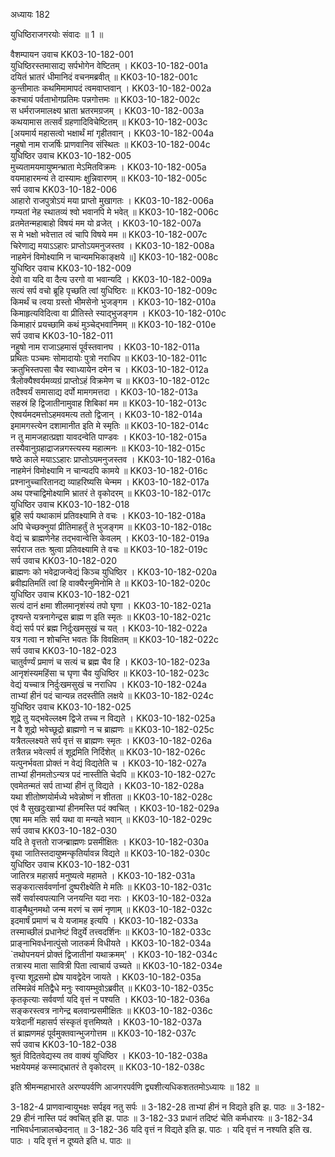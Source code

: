 अध्यायः 182

युधिष्ठिराजगरयोः संवादः ॥ 1 ॥

वैशम्पायन उवाच  	KK03-10-182-001  
युधिष्ठिरस्तमासाद्य सर्पभोगेन वेष्टितम् ।	KK03-10-182-001a  
दयितं भ्रातरं धीमानिदं वचनमब्रवीत् ॥	KK03-10-182-001c  
कुन्तीमातः कथमिमामापदं त्वमवाप्तवान् ।	KK03-10-182-002a  
कश्चायं पर्वताभोगप्रतिमः पन्नगोत्तमः ॥	KK03-10-182-002c  
स धर्मराजमालक्ष्य भ्राता भ्रतरमग्रजम् ।	KK03-10-182-003a  
कथयामास तत्सर्वं ग्रहणादिविचेष्टितम् ॥	KK03-10-182-003c  
[अयमार्य महासत्वो भक्षार्थं मां गृहीतवान् ।	KK03-10-182-004a  
नहुषो नाम राजर्षिः प्राणवानिव संस्थितः ॥	KK03-10-182-004c  
युधिष्ठिर उवाच 	KK03-10-182-005  
मुच्यतामयमायुष्मन्भ्राता मेऽमितविक्रमः ।	KK03-10-182-005a  
वयमाहारमन्यं ते दास्यामः क्षुन्निवारणम् ॥	KK03-10-182-005c  
सर्प उवाच 	KK03-10-182-006  
आहारो राजपुत्रोऽयं मया प्राप्तो मुखागतः ।	KK03-10-182-006a  
गम्यतां नेह स्थातव्यं श्वो भवानपि मे भवेत् ॥	KK03-10-182-006c  
व्रतमेतन्महाबाहो विषयं मम यो व्रजेत् ।	KK03-10-182-007a  
स मे भक्षो भवेत्तात त्वं चापि विषये मम ॥	KK03-10-182-007c  
चिरेणाद्य मयाऽऽहारः प्राप्तोऽयमनुजस्तव ।	KK03-10-182-008a  
नाहमेनं विमोक्ष्यामि न चान्यमभिकाङ्क्षये ॥]	KK03-10-182-008c  
युधिष्ठिर उवाच 	KK03-10-182-009  
देवो वा यदि वा दैत्य उरगो वा भवान्यदि ।	KK03-10-182-009a  
सत्यं सर्प वचो ब्रूहि पृच्छति त्वां युधिष्ठिरः ॥	KK03-10-182-009c  
किमर्थं च त्वया ग्रस्तो भीमसेनो भुजङ्गम ।	KK03-10-182-010a  
किमाहृत्यविदित्वा वा प्रीतिस्ते स्याद्भुजङ्गम ।	KK03-10-182-010c  
किमाहारं प्रयच्छामि कथं मुञ्चेद्भवानिमम् ॥	KK03-10-182-010e  
सर्प उवाच 	KK03-10-182-011  
नहुषो नाम राजाऽहमासं पूर्वस्तवानघ ।	KK03-10-182-011a  
प्रथितः पञ्चमः सोमादायोः पुत्रो नराधिप ॥	KK03-10-182-011c  
क्रतुभिस्तपसा चैव स्वाध्यायेन दमेन च ।	KK03-10-182-012a  
त्रैलोक्यैश्वर्यमव्यग्रं प्राप्तोऽहं विक्रमेण च ॥	KK03-10-182-012c  
तदैश्वर्यं समासाद्य दर्पो मामगमत्तदा ।	KK03-10-182-013a  
सहस्रं हि द्विजातीनामुवाह शिबिकां मम ॥	KK03-10-182-013c  
ऐश्वर्यमदमत्तोऽहमवमत्य ततो द्विजान् ।	KK03-10-182-014a  
इमामगस्त्येन दशामानीत इति मे स्मृतिः ॥	KK03-10-182-014c  
न तु मामजहात्प्रज्ञा यावदन्वेति पाण्डवः ।	KK03-10-182-015a  
तस्यैवानुग्रहाद्राजन्नगस्त्यस्य महात्मनः ॥	KK03-10-182-015c  
षष्ठे काले मयाऽऽहारः प्राप्तोऽयमनुजस्तव ।	KK03-10-182-016a  
नाहमेनं विमोक्ष्यामि न चान्यदपि कामये ॥	KK03-10-182-016c  
प्रश्नानुच्चारितानद्य व्याहरिष्यसि चेन्मम ।	KK03-10-182-017a  
अथ पश्चाद्विमोक्ष्यामि भ्रातरं ते वृकोदरम् ॥	KK03-10-182-017c  
युधिष्ठिर उवाच 	KK03-10-182-018  
ब्रूहि सर्प यथाकामं प्रतिवक्ष्यामि ते वचः ।	KK03-10-182-018a  
अपि चेच्छक्नुयां प्रीतिमाहर्तुं ते भुजङ्गम ॥	KK03-10-182-018c  
वेद्यं च ब्राह्मणेनेह तद्भवान्वेत्ति केवलम् ।	KK03-10-182-019a  
सर्पराज ततः श्रुत्वा प्रतिवक्ष्यामि ते वचः ॥	KK03-10-182-019c  
सर्प उवाच 	KK03-10-182-020  
ब्राह्मणः को भवेद्राजन्वेद्यं किञ्च युधिष्ठिर ।	KK03-10-182-020a  
ब्रवीह्यतिमतिं त्वां हि वाक्यैरनुमिनोमि ते ॥	KK03-10-182-020c  
युधिष्ठिर उवाच 	KK03-10-182-021  
सत्यं दानं क्षमा शीलमानृशंस्यं तपो घृणा ।	KK03-10-182-021a  
दृश्यन्ते यत्रनागेन्द्रस ब्राह्म ण इति स्मृतः ॥	KK03-10-182-021c  
वेद्यं सर्प परं ब्रह्म निर्दुःखमसुखं च यत् ।	KK03-10-182-022a  
यत्र गत्वा न शोचन्ति भवतः किं विवक्षितम् ॥	KK03-10-182-022c  
सर्प उवाच 	KK03-10-182-023  
चातुर्वर्ण्यं प्रमाणं च सत्यं च ब्रह्म चैव हि ।	KK03-10-182-023a  
आनृशंस्यमहिंसा च घृणा चैव युधिष्ठिर ॥	KK03-10-182-023c  
वेद्यं यच्चात्र निर्दुःखमसुखं च नराधिप ।	KK03-10-182-024a  
ताभ्यां हीनं पदं चान्यन्न तदस्तीति लक्षये ॥	KK03-10-182-024c  
युधिष्ठिर उवाच 	KK03-10-182-025  
शूद्रे तु यद्भवेल्लक्ष्म द्विजे तच्च न विद्यते ।	KK03-10-182-025a  
न वै शूद्रो भवेच्छूद्रो ब्राह्मणो न च ब्राह्मणः ॥	KK03-10-182-025c  
यत्रैतल्लक्ष्यते सर्प वृत्तं स ब्राह्मणः स्मृतः ।	KK03-10-182-026a  
तत्रैतन्न भवेत्सर्प तं शूद्रमिति निर्दिशेत् ॥	KK03-10-182-026c  
यत्पुनर्भवता प्रोक्तं न वेद्यं विद्यतेति च ।	KK03-10-182-027a  
ताभ्यां हीनमतोऽन्यत्र पदं नास्तीति चेदपि ॥	KK03-10-182-027c  
एवमेतन्मतं सर्प ताभ्यां हीनं तु विद्यते ।	KK03-10-182-028a  
यथा शीतोष्णयोर्मध्ये भवेन्नोष्णं न शीतता ॥	KK03-10-182-028c  
एवं वै सुखदुःखाभ्यां हीनमस्ति पदं क्वचित् ।	KK03-10-182-029a  
एषा मम मतिः सर्प यथा वा मन्यते भवान् ॥	KK03-10-182-029c  
सर्प उवाच 	KK03-10-182-030  
यदि ते वृत्ततो राजन्ब्राह्मणः प्रसमीक्षितः ।	KK03-10-182-030a  
वृथा जातिस्तदायुष्मन्कृतिर्यावन्न विद्यते ॥	KK03-10-182-030c  
युधिष्ठिर उवाच 	KK03-10-182-031  
जातिरत्र महासर्प मनुष्यत्वे महामते ।	KK03-10-182-031a  
सङ्करात्सर्ववर्णानां दुष्परीक्ष्येति मे मतिः ॥	KK03-10-182-031c  
सर्वे सर्वास्वपत्यानि जनयन्ति यदा नराः ।	KK03-10-182-032a  
वाङ्मैथुनमथो जन्म मरणं च समं नृणाम् ॥	KK03-10-182-032c  
इदमार्षं प्रमाणं च ये यजामह इत्यपि ।	KK03-10-182-033a  
तस्माच्छीलं प्रधानेष्टं विदुर्ये तत्त्वदर्शिनः ॥	KK03-10-182-033c  
प्राङ्नाभिवर्धनात्पुंसो जातकर्म विधीयते ।	KK03-10-182-034a  
`तथोपनयनं प्रोक्तं द्विजातीनां यथाक्रमम्' ।	KK03-10-182-034c  
तत्रास्य माता सावित्री पिता त्वाचार्य उच्यते ॥	KK03-10-182-034e  
वृत्त्या शूद्रसमो ह्येष यावद्वेदेन जायते ।	KK03-10-182-035a  
तस्मिन्नेवं मतिद्वैधे मनुः स्वायम्भुवोऽब्रवीत् ॥	KK03-10-182-035c  
कृतकृत्याः सर्ववर्णा यदि वृत्तं न पश्यति ।	KK03-10-182-036a  
सङ्करस्त्वत्र नागेन्द्र बलवान्प्रसमीक्षितः ॥	KK03-10-182-036c  
यत्रेदानीं महासर्प संस्कृतं वृत्तमिष्यते ।	KK03-10-182-037a  
तं ब्राह्मणमहं पूर्वमुक्तवान्भुजगोत्तम ॥	KK03-10-182-037c  
सर्प उवाच 	KK03-10-182-038  
श्रुतं विदितवेद्यस्य तव वाक्यं युधिष्ठिर ।	KK03-10-182-038a  
भक्षयेयमहं कस्माद्भ्रातरं ते वृकोदरम् ॥	KK03-10-182-038c  

इति श्रीमन्महाभारते अरण्यपर्वणि आजगरपर्वणि द्व्यशीत्यधिकशततमोऽध्यायः ॥ 182 ॥

3-182-4 प्राणवान्वायुभक्षः सर्पइव नतु सर्पः ॥ 3-182-28 ताभ्यां हीनं न विद्यते इति झ. पाठः ॥ 3-182-29 हीनं नास्ति पदं क्वचित् इति झ. पाठः ॥ 3-182-33 प्रधानं तदिष्टं चेति कर्मधारयः ॥ 3-182-34 नाभिवर्धनान्नालच्छेदनात् ॥ 3-182-36 यदि वृत्तं न विद्यते इति झ. पाठः । यदि वृत्तं न नश्यति इति ख. पाठः । यदि वृत्तं न दूष्यते इति ध. पाठः ॥
